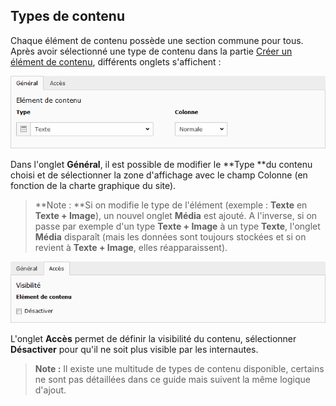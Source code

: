 ## Types de contenu

Chaque élément de contenu possède une section commune pour tous. Après avoir sélectionné une type de contenu dans la partie [Créer un élément de contenu](/types-de-contenu/creer-un-element-de-contenu.md), différents onglets s'affichent :

![](/assets/add_content_generique.png)

Dans l'onglet **Général**, il est possible de modifier le **Type **du contenu choisi et de sélectionner la zone d'affichage avec le champ Colonne \(en fonction de la charte graphique du site\).

> **Note : **Si on modifie le type de l'élément \(exemple : **Texte** en **Texte + Image**\), un nouvel onglet **Média** est ajouté. A l'inverse, si on passe par exemple d'un type **Texte + Image** à un type **Texte**, l'onglet **Média** disparaît \(mais les données sont toujours stockées et si on revient à **Texte + Image**, elles réapparaissent\).

![](/assets/add_content_acces.png)

L'onglet **Accès** permet de définir la visibilité du contenu, sélectionner **Désactiver** pour qu'il ne soit plus visible par les internautes.

> **Note :** Il existe une multitude de types de contenu disponible, certains ne sont pas détaillées dans ce guide mais suivent la même logique d'ajout.



